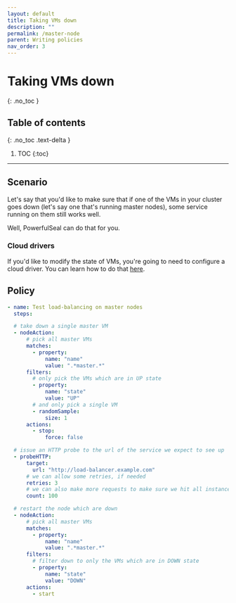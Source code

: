 ```yaml
---
layout: default
title: Taking VMs down
description: ""
permalink: /master-node
parent: Writing policies
nav_order: 3
---
```


# Taking VMs down
{: .no_toc }

## Table of contents
{: .no_toc .text-delta }

1. TOC
{:toc}

---

## Scenario

Let's say that you'd like to make sure that if one of the VMs in your cluster goes down (let's say one that's running master nodes), some service running on them still works well.

Well, PowerfulSeal can do that for you.

### Cloud drivers

If you'd like to modify the state of VMs, you're going to need to configure a cloud driver. You can learn how to do that [here](cloud-provider-requirements).

## Policy


```yaml
- name: Test load-balancing on master nodes
  steps:

  # take down a single master VM
  - nodeAction:
      # pick all master VMs
      matches:
        - property:
            name: "name"
            value: ".*master.*"
      filters:
        # only pick the VMs which are in UP state
        - property:
            name: "state"
            value: "UP"
        # and only pick a single VM
        - randomSample:
            size: 1
      actions:
        - stop:
            force: false

  # issue an HTTP probe to the url of the service we expect to see up
  - probeHTTP:
      target:
        url: "http://load-balancer.example.com"
      # we can allow some retries, if needed
      retries: 3
      # we can also make more requests to make sure we hit all instances
      count: 100

  # restart the node which are down
  - nodeAction:
      # pick all master VMs
      matches:
        - property:
            name: "name"
            value: ".*master.*"
      filters:
        # filter down to only the VMs which are in DOWN state
        - property:
            name: "state"
            value: "DOWN"
      actions:
        - start
```
